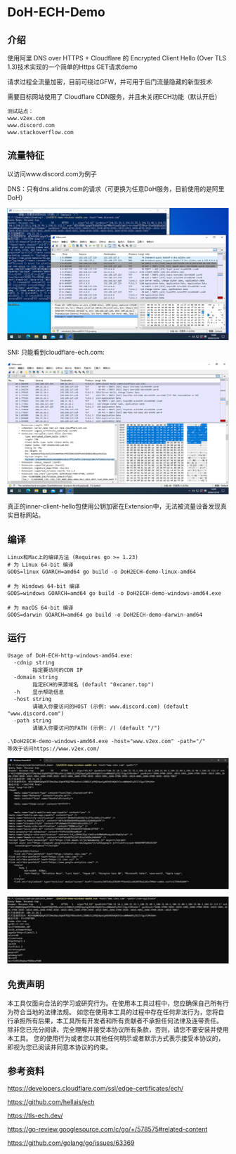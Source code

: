# DoH-ECH-Demo

## 介绍

使用阿里 DNS over HTTPS + Cloudflare 的 Encrypted Client Hello (Over TLS 1.3)技术实现的一个简单的Https GET请求demo

请求过程全流量加密，目前可绕过GFW，并可用于后门流量隐藏的新型技术

需要目标网站使用了 Cloudflare CDN服务，并且未关闭ECH功能（默认开启）

```
测试站点：
www.v2ex.com
www.discord.com
www.stackoverflow.com
```

## 流量特征

以访问www.discord.com为例子

DNS：只有dns.alidns.com的请求（可更换为任意DoH服务，目前使用的是阿里DoH）

![image-20241218140702312](README.assets/image-20241218140702312.png)

SNI: 只能看到cloudflare-ech.com:

![image-20241218140926531](README.assets/image-20241218140926531.png)

真正的inner-client-hello包使用公钥加密在Extension中，无法被流量设备发现真实目标网站。

## 编译

```
Linux和Mac上的编译方法 (Requires go >= 1.23)
# 为 Linux 64-bit 编译
GOOS=linux GOARCH=amd64 go build -o DoH2ECH-demo-linux-amd64

# 为 Windows 64-bit 编译
GOOS=windows GOARCH=amd64 go build -o DoH2ECH-demo-windows-amd64.exe

# 为 macOS 64-bit 编译
GOOS=darwin GOARCH=amd64 go build -o DoH2ECH-demo-darwin-amd64
```

## 运行

```
Usage of DoH-ECH-http-windows-amd64.exe:
  -cdnip string
        指定要访问的CDN IP
  -domain string
        指定ECH的来源域名 (default "0xcaner.top")
  -h    显示帮助信息
  -host string
        请输入你要访问的HOST (示例: www.discord.com) (default "www.discord.com")
  -path string
        请输入你要访问的PATH (示例: /) (default "/")
```

```
.\DoH2ECH-demo-windows-amd64.exe -host="www.v2ex.com" -path="/"
等效于访问https://www.v2ex.com/
```

![image-20241218113953070](./README.assets/image-20241218113953070.png)

![image-20241218140005242](./README.assets/image-20241218140005242.png)

## 免责声明

本工具仅面向合法的学习或研究行为。在使用本工具过程中，您应确保自己所有行为符合当地的法律法规。 如您在使用本工具的过程中存在任何非法行为，您将自行承担所有后果，本工具所有开发者和所有贡献者不承担任何法律及连带责任。 除非您已充分阅读、完全理解并接受本协议所有条款，否则，请您不要安装并使用本工具。 您的使用行为或者您以其他任何明示或者默示方式表示接受本协议的，即视为您已阅读并同意本协议的约束。

## 参考资料

https://developers.cloudflare.com/ssl/edge-certificates/ech/

https://github.com/hellais/ech

https://tls-ech.dev/

https://go-review.googlesource.com/c/go/+/578575#related-content

https://github.com/golang/go/issues/63369
